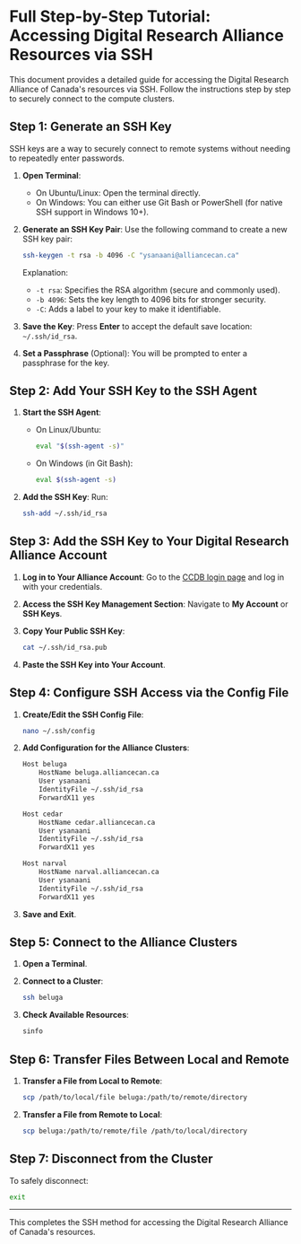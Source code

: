
# Full Step-by-Step Tutorial: Accessing Digital Research Alliance Resources via SSH

This document provides a detailed guide for accessing the Digital Research Alliance of Canada's resources via SSH. 
Follow the instructions step by step to securely connect to the compute clusters.

## Step 1: Generate an SSH Key
SSH keys are a way to securely connect to remote systems without needing to repeatedly enter passwords.

1. **Open Terminal**:
   - On Ubuntu/Linux: Open the terminal directly.
   - On Windows: You can either use Git Bash or PowerShell (for native SSH support in Windows 10+).
   
2. **Generate an SSH Key Pair**:
   Use the following command to create a new SSH key pair:
   ```bash
   ssh-keygen -t rsa -b 4096 -C "ysanaani@alliancecan.ca"
   ```
   Explanation:
   - `-t rsa`: Specifies the RSA algorithm (secure and commonly used).
   - `-b 4096`: Sets the key length to 4096 bits for stronger security.
   - `-C`: Adds a label to your key to make it identifiable.

3. **Save the Key**:
   Press **Enter** to accept the default save location: `~/.ssh/id_rsa`.

4. **Set a Passphrase** (Optional):
   You will be prompted to enter a passphrase for the key.

## Step 2: Add Your SSH Key to the SSH Agent

1. **Start the SSH Agent**:
   - On Linux/Ubuntu:
     ```bash
     eval "$(ssh-agent -s)"
     ```
   - On Windows (in Git Bash):
     ```bash
     eval $(ssh-agent -s)
     ```

2. **Add the SSH Key**:
   Run:
   ```bash
   ssh-add ~/.ssh/id_rsa
   ```

## Step 3: Add the SSH Key to Your Digital Research Alliance Account

1. **Log in to Your Alliance Account**:
   Go to the [CCDB login page](https://ccdb.computecanada.ca) and log in with your credentials.

2. **Access the SSH Key Management Section**:
   Navigate to **My Account** or **SSH Keys**.

3. **Copy Your Public SSH Key**:
   ```bash
   cat ~/.ssh/id_rsa.pub
   ```

4. **Paste the SSH Key into Your Account**.

## Step 4: Configure SSH Access via the Config File

1. **Create/Edit the SSH Config File**:
   ```bash
   nano ~/.ssh/config
   ```

2. **Add Configuration for the Alliance Clusters**:
   ```bash
   Host beluga
       HostName beluga.alliancecan.ca
       User ysanaani
       IdentityFile ~/.ssh/id_rsa
       ForwardX11 yes

   Host cedar
       HostName cedar.alliancecan.ca
       User ysanaani
       IdentityFile ~/.ssh/id_rsa
       ForwardX11 yes

   Host narval
       HostName narval.alliancecan.ca
       User ysanaani
       IdentityFile ~/.ssh/id_rsa
       ForwardX11 yes
   ```

3. **Save and Exit**.

## Step 5: Connect to the Alliance Clusters

1. **Open a Terminal**.

2. **Connect to a Cluster**:
   ```bash
   ssh beluga
   ```

3. **Check Available Resources**:
   ```bash
   sinfo
   ```

## Step 6: Transfer Files Between Local and Remote

1. **Transfer a File from Local to Remote**:
   ```bash
   scp /path/to/local/file beluga:/path/to/remote/directory
   ```

2. **Transfer a File from Remote to Local**:
   ```bash
   scp beluga:/path/to/remote/file /path/to/local/directory
   ```

## Step 7: Disconnect from the Cluster
To safely disconnect:
```bash
exit
```

---
This completes the SSH method for accessing the Digital Research Alliance of Canada's resources.
